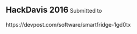 <!-- HackDavis 2016 -->
<h2 style="display: inline-block">HackDavis 2016</h2>
Submitted to https://devpost.com/software/smartfridge-1gd0tx
